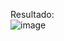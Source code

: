 Resultado:<br>
![image](https://github.com/IgorCRH/Desafio-Est-gio-Target-Sistemas/assets/125159948/7c47dcab-fe0d-4968-99ca-be49bb65d3a2)
